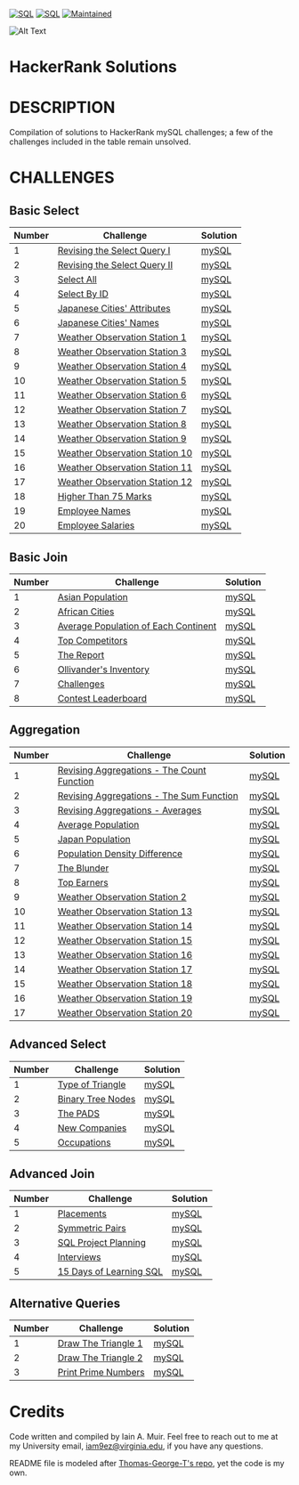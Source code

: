 [![SQL](https://img.shields.io/badge/sql-100%25-blue)](https://pypi.python.org/pypi/ansicolortags/)
[![SQL](https://img.shields.io/badge/implementation-mySQL-blueviolet)](https://pypi.python.org/pypi/ansicolortags/)
[![Maintained](https://img.shields.io/badge/Maintained%3F-No-red)](https://pypi.python.org/pypi/ansicolortags/)


![Alt Text](https://upload.wikimedia.org/wikipedia/commons/6/65/HackerRank_logo.png)
# HackerRank Solutions

# DESCRIPTION
Compilation of solutions to HackerRank mySQL challenges; a few of the challenges included in the table remain unsolved.

# CHALLENGES
## Basic Select
Number | Challenge | Solution
------------ | ------------- | -------------
1 | [Revising the Select Query I](https://www.hackerrank.com/challenges/revising-the-select-query) | [mySQL](https://github.com/iainmuir6/HackerRankSolutions/blob/main/Basic%20Select/RevisingTheSelectQueryI.sql)
2 | [Revising the Select Query II](https://www.hackerrank.com/challenges/revising-the-select-query-2) | [mySQL](https://github.com/iainmuir6/HackerRankSolutions/blob/main/Basic%20Select/RevisingTheSelectQueryII.sql)
3 | [Select All](https://www.hackerrank.com/challenges/select-all) | [mySQL](https://github.com/iainmuir6/HackerRankSolutions/blob/main/Basic%20Select/SelectAll.sql)
4 | [Select By ID](https://www.hackerrank.com/challenges/select-by-id) | [mySQL](https://github.com/iainmuir6/HackerRankSolutions/blob/main/Basic%20Select/SelectByID.sql)
5 | [Japanese Cities' Attributes](https://www.hackerrank.com/challenges/japanese-cities-attributes) | [mySQL](https://github.com/iainmuir6/HackerRankSolutions/blob/main/Basic%20Select/JapaneseCitiesAttributes.sql)
6 | [Japanese Cities' Names](https://www.hackerrank.com/challenges/japanese-cities-names) | [mySQL](https://github.com/iainmuir6/HackerRankSolutions/blob/main/Basic%20Select/JapaneseCitiesNames.sql)
7 | [Weather Observation Station 1](https://www.hackerrank.com/challenges/weather-observation-station-1) | [mySQL](https://github.com/iainmuir6/HackerRankSolutions/blob/main/Basic%20Select/WeatherObservationStation1.sql)
8 | [Weather Observation Station 3](https://www.hackerrank.com/challenges/weather-observation-station-3) | [mySQL](https://github.com/iainmuir6/HackerRankSolutions/blob/main/Basic%20Select/WeatherObservationStation3.sql)
9 | [Weather Observation Station 4](https://www.hackerrank.com/challenges/weather-observation-station-4) | [mySQL](https://github.com/iainmuir6/HackerRankSolutions/blob/main/Basic%20Select/WeatherObservationStation4.sql)
10 | [Weather Observation Station 5](https://www.hackerrank.com/challenges/weather-observation-station-5) | [mySQL](https://github.com/iainmuir6/HackerRankSolutions/blob/main/Basic%20Select/WeatherObservationStation5.sql)
11 | [Weather Observation Station 6](https://www.hackerrank.com/challenges/weather-observation-station-6) | [mySQL](https://github.com/iainmuir6/HackerRankSolutions/blob/main/Basic%20Select/WeatherObservationStation6.sql)
12 | [Weather Observation Station 7](https://www.hackerrank.com/challenges/weather-observation-station-7) | [mySQL](https://github.com/iainmuir6/HackerRankSolutions/blob/main/Basic%20Select/WeatherObservationStation7.sql)
13 | [Weather Observation Station 8](https://www.hackerrank.com/challenges/weather-observation-station-8) | [mySQL](https://github.com/iainmuir6/HackerRankSolutions/blob/main/Basic%20Select/WeatherObservationStation8.sql)
14 | [Weather Observation Station 9](https://www.hackerrank.com/challenges/weather-observation-station-9) | [mySQL](https://github.com/iainmuir6/HackerRankSolutions/blob/main/Basic%20Select/WeatherObservationStation9.sql)
15 | [Weather Observation Station 10](https://www.hackerrank.com/challenges/weather-observation-station-10) | [mySQL](https://github.com/iainmuir6/HackerRankSolutions/blob/main/Basic%20Select/WeatherObservationStation10.sql)
16 | [Weather Observation Station 11](https://www.hackerrank.com/challenges/weather-observation-station-11) | [mySQL](https://github.com/iainmuir6/HackerRankSolutions/blob/main/Basic%20Select/WeatherObservationStation11.sql)
17 | [Weather Observation Station 12](https://www.hackerrank.com/challenges/weather-observation-station-12) | [mySQL](https://github.com/iainmuir6/HackerRankSolutions/blob/main/Basic%20Select/WeatherObservationStation12.sql)
18 | [Higher Than 75 Marks](https://www.hackerrank.com/challenges/more-than-75-marks) | [mySQL](https://github.com/iainmuir6/HackerRankSolutions/blob/main/Basic%20Select/HigherThan75Marks.sql)
19 | [Employee Names](https://www.hackerrank.com/challenges/name-of-employees) | [mySQL](https://github.com/iainmuir6/HackerRankSolutions/blob/main/Basic%20Select/EmployeeNames.sql)
20 | [Employee Salaries](https://www.hackerrank.com/challenges/salary-of-employees) | [mySQL](https://github.com/iainmuir6/HackerRankSolutions/blob/main/Basic%20Select/EmployeeSalaries.sql)

## Basic Join
Number | Challenge | Solution
------------ | ------------- | -------------
1 | [Asian Population](https://www.hackerrank.com/challenges/asian-population) | [mySQL](https://github.com/iainmuir6/HackerRankSolutions/blob/main/Basic%20Join/AsianPopulation.sql)
2 | [African Cities](https://www.hackerrank.com/challenges/african-cities) | [mySQL](https://github.com/iainmuir6/HackerRankSolutions/blob/main/Basic%20Join/AfricanCities.sql)
3 | [Average Population of Each Continent](https://www.hackerrank.com/challenges/average-population-of-each-continent) | [mySQL](https://github.com/iainmuir6/HackerRankSolutions/blob/main/Basic%20Join/AveragePopulationOfEachContinent.sql)
4 | [Top Competitors](https://www.hackerrank.com/challenges/full-score) | [mySQL](https://github.com/iainmuir6/HackerRankSolutions/blob/main/Basic%20Join/TopCompetitors.sql)
5 | [The Report](https://www.hackerrank.com/challenges/the-report) | [mySQL](https://github.com/iainmuir6/HackerRankSolutions/blob/main/Basic%20Join/TheReport.sql)
6 | [Ollivander's Inventory](https://www.hackerrank.com/challenges/harry-potter-and-wands) | [mySQL](https://github.com/iainmuir6/HackerRankSolutions/blob/main/Basic%20Join/OllivandersInventory.sql)
7 | [Challenges](https://www.hackerrank.com/challenges/challenges) | [mySQL](https://github.com/iainmuir6/HackerRankSolutions/blob/main/Basic%20Join/Challenges.sql)
8 | [Contest Leaderboard](https://www.hackerrank.com/challenges/contest-leaderboard) | [mySQL](https://github.com/iainmuir6/HackerRankSolutions/blob/main/Basic%20Join/ContestLeaderboard.sql)

## Aggregation
Number | Challenge | Solution
------------ | ------------- | -------------
1 | [Revising Aggregations - The Count Function](https://www.hackerrank.com/challenges/revising-aggregations-the-count-function) | [mySQL](https://github.com/iainmuir6/HackerRankSolutions/blob/main/Aggregation/RevisingAggregations-TheCountFunction.sql)
2 | [Revising Aggregations - The Sum Function](https://www.hackerrank.com/challenges/revising-aggregations-the-sum-function) | [mySQL](https://github.com/iainmuir6/HackerRankSolutions/blob/main/Aggregation/RevisingAggregations-TheSumFunction.sql)
3 | [Revising Aggregations - Averages](https://www.hackerrank.com/challenges/revising-aggregations-the-average-function) | [mySQL](https://github.com/iainmuir6/HackerRankSolutions/blob/main/Aggregation/RevisingAggregations-Averages.sql)
4 | [Average Population](https://www.hackerrank.com/challenges/average-population) | [mySQL](https://github.com/iainmuir6/HackerRankSolutions/blob/main/Aggregation/AveragePopulation.sql)
5 | [Japan Population](https://www.hackerrank.com/challenges/japan-population) | [mySQL](https://github.com/iainmuir6/HackerRankSolutions/blob/main/Aggregation/JapanPopulation.sql)
6 | [Population Density Difference](https://www.hackerrank.com/challenges/population-density-difference) | [mySQL](https://github.com/iainmuir6/HackerRankSolutions/blob/main/Aggregation/PopulationDensityDifference.sql)
7 | [The Blunder](https://www.hackerrank.com/challenges/the-blunder) | [mySQL](https://github.com/iainmuir6/HackerRankSolutions/blob/main/Aggregation/TheBlunder.sql)
8 | [Top Earners](https://www.hackerrank.com/challenges/earnings-of-employees) | [mySQL](https://github.com/iainmuir6/HackerRankSolutions/blob/main/Aggregation/TopEarners.sql)
9 | [Weather Observation Station 2](https://www.hackerrank.com/challenges/weather-observation-station-2) | [mySQL](https://github.com/iainmuir6/HackerRankSolutions/blob/main/Aggregation/WeatherObservationStation2.sql)
10 | [Weather Observation Station 13](https://www.hackerrank.com/challenges/weather-observation-station-13) | [mySQL](https://github.com/iainmuir6/HackerRankSolutions/blob/main/Aggregation/WeatherObservationStation13.sql)
11 | [Weather Observation Station 14](https://www.hackerrank.com/challenges/weather-observation-station-14) | [mySQL](https://github.com/iainmuir6/HackerRankSolutions/blob/main/Aggregation/WeatherObservationStation14.sql)
12 | [Weather Observation Station 15](https://www.hackerrank.com/challenges/weather-observation-station-15) | [mySQL](https://github.com/iainmuir6/HackerRankSolutions/blob/main/Aggregation/WeatherObservationStation15.sql)
13 | [Weather Observation Station 16](https://www.hackerrank.com/challenges/weather-observation-station-16) | [mySQL](https://github.com/iainmuir6/HackerRankSolutions/blob/main/Aggregation/WeatherObservationStation16.sql)
14 | [Weather Observation Station 17](https://www.hackerrank.com/challenges/weather-observation-station-17) | [mySQL](https://github.com/iainmuir6/HackerRankSolutions/blob/main/Aggregation/WeatherObservationStation17.sql)
15 | [Weather Observation Station 18](https://www.hackerrank.com/challenges/weather-observation-station-18) | [mySQL](https://github.com/iainmuir6/HackerRankSolutions/blob/main/Aggregation/WeatherObservationStation18.sql)
16 | [Weather Observation Station 19](https://www.hackerrank.com/challenges/weather-observation-station-19) | [mySQL](https://github.com/iainmuir6/HackerRankSolutions/blob/main/Aggregation/WeatherObservationStation19.sql)
17 | [Weather Observation Station 20](https://www.hackerrank.com/challenges/weather-observation-station-20) | [mySQL](https://github.com/iainmuir6/HackerRankSolutions/blob/main/Aggregation/WeatherObservationStation20.sql)

## Advanced Select
Number | Challenge | Solution
------------ | ------------- | -------------
1 | [Type of Triangle](https://www.hackerrank.com/challenges/what-type-of-triangle) | [mySQL](https://github.com/iainmuir6/HackerRankSolutions/blob/main/Advanced%20Select/TypeOfTriangle.sql)
2 | [Binary Tree Nodes](https://www.hackerrank.com/challenges/binary-search-tree-1) | [mySQL](https://github.com/iainmuir6/HackerRankSolutions/blob/main/Advanced%20Select/BinaryTreeNodes.sql)
3 | [The PADS](https://www.hackerrank.com/challenges/the-pads) | [mySQL](https://github.com/iainmuir6/HackerRankSolutions/blob/main/Advanced%20Select/ThePADS.sql)
4 | [New Companies](https://www.hackerrank.com/challenges/the-company) | [mySQL](https://github.com/iainmuir6/HackerRankSolutions/blob/main/Advanced%20Select/NewCompanies.sql)
5 | [Occupations](https://www.hackerrank.com/challenges/occupations) | [mySQL](https://github.com/iainmuir6/HackerRankSolutions/blob/main/Advanced%20Select/Occupations.sql)

## Advanced Join
Number | Challenge | Solution
------------ | ------------- | -------------
1 | [Placements](https://www.hackerrank.com/challenges/placements) | [mySQL](https://github.com/iainmuir6/HackerRankSolutions/blob/main/Advanced%20Join/Placements.sql)
2 | [Symmetric Pairs](https://www.hackerrank.com/challenges/symmetric-pairs) | [mySQL](https://github.com/iainmuir6/HackerRankSolutions/blob/main/Advanced%20Join/SymmetricPairs.sql)
3 | [SQL Project Planning](https://www.hackerrank.com/challenges/sql-projects) | [mySQL](https://github.com/iainmuir6/HackerRankSolutions/blob/main/Advanced%20Join/SQLProjectPlanning.sql)
4 | [Interviews](https://www.hackerrank.com/challenges/interviews) | [mySQL](https://github.com/iainmuir6/HackerRankSolutions/blob/main/Advanced%20Join/Interviews.sql)
5 | [15 Days of Learning SQL](https://www.hackerrank.com/challenges/15-days-of-learning-sql) | [mySQL](https://github.com/iainmuir6/HackerRankSolutions/blob/main/Advanced%20Join/15DaysOfLearningSQL.sql)

## Alternative Queries
Number | Challenge | Solution
------------ | ------------- | -------------
1 | [Draw The Triangle 1](https://www.hackerrank.com/challenges/draw-the-triangle-1) | [mySQL](https://github.com/iainmuir6/HackerRankSolutions/blob/main/Alternative%20Queries/DrawTheTriangle1.sql)
2 | [Draw The Triangle 2](https://www.hackerrank.com/challenges/draw-the-triangle-2) | [mySQL](https://github.com/iainmuir6/HackerRankSolutions/blob/main/Alternative%20Queries/DrawTheTriangle2.sql)
3 | [Print Prime Numbers](https://www.hackerrank.com/challenges/print-prime-numbers) | [mySQL](https://github.com/iainmuir6/HackerRankSolutions/blob/main/Alternative%20Queries/PrintPrimeNumbers.sql)

# Credits
Code written and compiled by Iain A. Muir.
Feel free to reach out to me at my University email, iam9ez@virginia.edu, if you have any questions.

README file is modeled after [Thomas-George-T's repo](https://github.com/Thomas-George-T/HackerRank-SQL-Challenges-Solutions), yet the code is my own.
